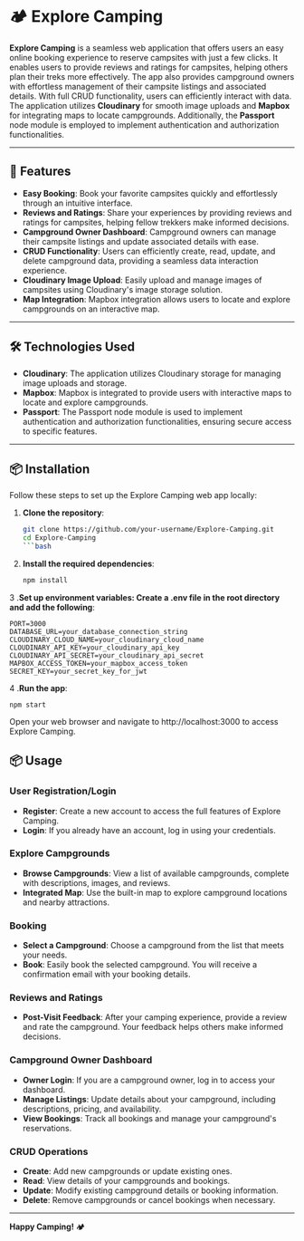 # 🏕️ Explore Camping

**Explore Camping** is a seamless web application that offers users an easy online booking experience to reserve campsites with just a few clicks. It enables users to provide reviews and ratings for campsites, helping others plan their treks more effectively. The app also provides campground owners with effortless management of their campsite listings and associated details. With full CRUD functionality, users can efficiently interact with data. The application utilizes **Cloudinary** for smooth image uploads and **Mapbox** for integrating maps to locate campgrounds. Additionally, the **Passport** node module is employed to implement authentication and authorization functionalities.

---

## 🚀 Features

- **Easy Booking**: Book your favorite campsites quickly and effortlessly through an intuitive interface.
- **Reviews and Ratings**: Share your experiences by providing reviews and ratings for campsites, helping fellow trekkers make informed decisions.
- **Campground Owner Dashboard**: Campground owners can manage their campsite listings and update associated details with ease.
- **CRUD Functionality**: Users can efficiently create, read, update, and delete campground data, providing a seamless data interaction experience.
- **Cloudinary Image Upload**: Easily upload and manage images of campsites using Cloudinary's image storage solution.
- **Map Integration**: Mapbox integration allows users to locate and explore campgrounds on an interactive map.

---

## 🛠️ Technologies Used

- **Cloudinary**: The application utilizes Cloudinary storage for managing image uploads and storage.
- **Mapbox**: Mapbox is integrated to provide users with interactive maps to locate and explore campgrounds.
- **Passport**: The Passport node module is used to implement authentication and authorization functionalities, ensuring secure access to specific features.

---

## 📦 Installation

Follow these steps to set up the Explore Camping web app locally:

1. **Clone the repository**:
   ```bash
   git clone https://github.com/your-username/Explore-Camping.git
   cd Explore-Camping
   ```bash


2. **Install the required dependencies**:
     ```bash
     npm install
   
  
3 .**Set up environment variables: Create a .env file in the root directory and add the following**:

    
    PORT=3000
    DATABASE_URL=your_database_connection_string
    CLOUDINARY_CLOUD_NAME=your_cloudinary_cloud_name
    CLOUDINARY_API_KEY=your_cloudinary_api_key
    CLOUDINARY_API_SECRET=your_cloudinary_api_secret
    MAPBOX_ACCESS_TOKEN=your_mapbox_access_token
    SECRET_KEY=your_secret_key_for_jwt
        
       
           
4 .**Run the app**:
    
    npm start



  Open your web browser and navigate to http://localhost:3000 to access Explore Camping.
  
## 📦 Usage

### User Registration/Login
- **Register**: Create a new account to access the full features of Explore Camping.
- **Login**: If you already have an account, log in using your credentials.

### Explore Campgrounds
- **Browse Campgrounds**: View a list of available campgrounds, complete with descriptions, images, and reviews.
- **Integrated Map**: Use the built-in map to explore campground locations and nearby attractions.

### Booking
- **Select a Campground**: Choose a campground from the list that meets your needs.
- **Book**: Easily book the selected campground. You will receive a confirmation email with your booking details.

### Reviews and Ratings
- **Post-Visit Feedback**: After your camping experience, provide a review and rate the campground. Your feedback helps others make informed decisions.

### Campground Owner Dashboard
- **Owner Login**: If you are a campground owner, log in to access your dashboard.
- **Manage Listings**: Update details about your campground, including descriptions, pricing, and availability.
- **View Bookings**: Track all bookings and manage your campground's reservations.

### CRUD Operations
- **Create**: Add new campgrounds or update existing ones.
- **Read**: View details of your campgrounds and bookings.
- **Update**: Modify existing campground details or booking information.
- **Delete**: Remove campgrounds or cancel bookings when necessary.

---

**Happy Camping!** 🏕️
